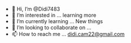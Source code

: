 - 👋 Hi, I’m @Didi7483
- 👀 I’m interested in ... learning more
- 🌱 I’m currently learning ... New things
- 💞️ I’m looking to collaborate on ...
- 📫 How to reach me ... didi.cam22@gmail.com

<!---
Didi7483/Didi7483 is a ✨ special ✨ repository because its `README.md` (this file) appears on your GitHub profile.
You can click the Preview link to take a look at your changes.
--->
